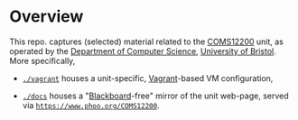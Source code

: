 # Overview

<!--- -------------------------------------------------------------------- --->

This repo. captures (selected) material related to the
[COMS12200](https://www.bris.ac.uk/unit-programme-catalogue/UnitDetails.jsa?unitCode=COMS12200)
unit, as operated by the
[Department of Computer Science](https://www.cs.bris.ac.uk),
[University of Bristol](https://www.bristol.ac.uk).
More specifically, 

- [`./vagrant`](./vagrant)
  houses
  a unit-specific,
  [Vagrant](https://www.vagrantup.com)-based 
  VM configuration,

- [`./docs`](./docs)
  houses 
  a 
  "[Blackboard](https://www.blackboard.com)-free"
  mirror of the unit web-page, served via
  [`https://www.phoo.org/COMS12200`](https://www.phoo.org/COMS12200).

<!--- -------------------------------------------------------------------- --->
